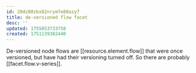 ```yaml
---
id: 20dz80zbx82nrym7e88ozy7
title: de-versioned flow facet
desc: ''
updated: 1755853733758
created: 1751139382440
---
```


De-versioned node flows are [[resource.element.flow]] that were once versioned, but have had their versioning turned off. So there are probably [[facet.flow.v-series]].
